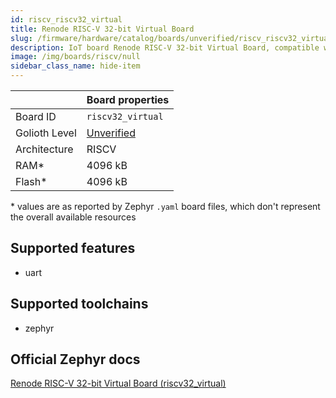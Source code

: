 ```yaml
---
id: riscv_riscv32_virtual
title: Renode RISC-V 32-bit Virtual Board
slug: /firmware/hardware/catalog/boards/unverified/riscv_riscv32_virtual
description: IoT board Renode RISC-V 32-bit Virtual Board, compatible with Golioth at unverified level.
image: /img/boards/riscv/null
sidebar_class_name: hide-item
---
```


[//]: # (This is an auto-generated file, do not edit! Changes to it will be lost upon re-generation)



|                | Board properties     |
| -------------  | -------------------- |
| Board ID       | `riscv32_virtual` |
| Golioth Level  | [Unverified](/firmware/hardware#unverified-boards) |
| Architecture   | RISCV |
| RAM*           | 4096 kB |
| Flash*         | 4096 kB |

\* values are as reported by Zephyr `.yaml` board files, which don't represent the overall available resources



## Supported features

* uart

## Supported toolchains

* zephyr

## Official Zephyr docs

[Renode RISC-V 32-bit Virtual Board (riscv32_virtual)](https://docs.zephyrproject.org/3.6.0/boards/riscv/riscv32_virtual/doc/index.html)
